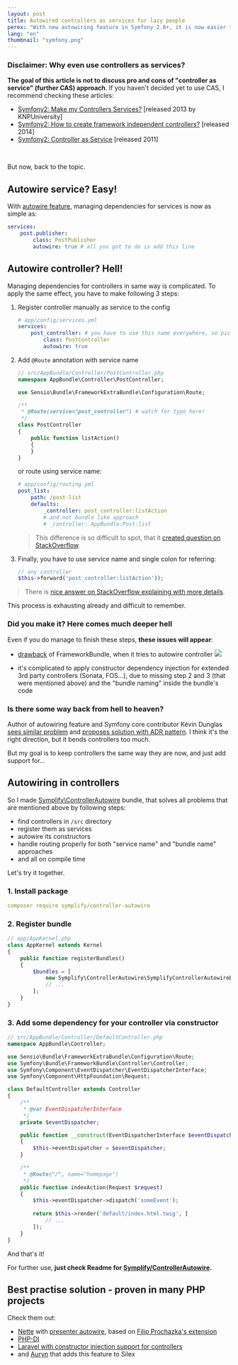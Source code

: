 ```yaml
---
layout: post
title: Autowired controllers as services for lazy people
perex: "With new autowiring feature in Symfony 2.8+, it is now easier to manage dependencies for services. But what about for controllers? Unfortunately, there are 3 annoying steps you have to do. Today I will show you, how to reduce them to 0." 
lang: "en"
thumbnail: "symfony.png"
---
```


### Disclaimer: Why even use controllers as services?

**The goal of this article is not to discuss pro and cons of "controller as service" (further CAS) approach**. If you 
haven't decided yet to use CAS, I recommend checking these articles:
  
- [Symfony2: Make my Controllers Services?](https://knpuniversity.com/screencast/question-answer-day/controllers-services) [released 2013 by KNPUniversity]
- [Symfony2: How to create framework independent controllers?](http://php-and-symfony.matthiasnoback.nl/2014/06/how-to-create-framework-independent-controllers) [released 2014]
- [Symfony2: Controller as Service](http://richardmiller.co.uk/2011/04/15/symfony2-controller-as-service) [released 2011]

<br>

But now, back to the topic.

## Autowire service? Easy!

With [autowire feature](https://dunglas.fr/2015/10/new-in-symfony-2-83-0-services-autowiring/), managing dependencies for services is now as simple as:

```yaml
services:
    post.publisher:
        class: PostPublisher
        autowire: true # all you got to do is add this line
``` 


## Autowire controller? Hell!

Managing dependencies for controllers in same way is complicated. To apply the same effect, you have to make following 3 steps:

1. Register controller manually as service to the config

    ```yaml
    # app/config/services.yml
    services:
        post_controller: # you have to use this name everywhere, so pick it wisely
            class: PostController
            autowire: true
    ```

2. Add `@Route` annotation with service name

    ```php
    // src/AppBundle/Controller/PostController.php
    namespace AppBundle\Controller\PostController;
    
    use Sensio\Bundle\FrameworkExtraBundle\Configuration\Route;
    
    /**
     * @Route(service="post_controller") # watch for typo here!
     */
    class PostController
    {
        public function listAction()
        {
        }
    }
    ```
    
    or route using service name:
    
    ```yaml
    # app/config/routing.yml
    post_list:
        path: /post-list
        defaults: 
            _controller: post_controller:listAction
            # and not bundle like approach
            # _controller: AppBundle:Post:list
    ```

    > This difference is so difficult to spot, that it [created question on StackOverflow](http://stackoverflow.com/a/27221394/1348344).

3. Finally, you have to use service name and single colon for referring:

    ```php
    // any controller
    $this->forward('post_controller:listAction'));
    ```
    
> There is [nice answer on StackOverflow explaining with more details](http://stackoverflow.com/questions/31366074/how-exactly-can-i-define-a-controller-as-service-using-annotations/31366589#31366589).
    
This process is exhausting already and difficult to remember. 

### Did you make it? Here comes much deeper hell 

Even if you do manage to finish these steps, **these issues will appear**:

- [drawback](http://stackoverflow.com/questions/33857659/symfony-autowiring-services-with-the-controller) of FrameworkBundle, when it tries to autowire controller 
    <img src="http://i.stack.imgur.com/r4cBD.png">

- it's complicated to apply constructor dependency injection for extended 3rd party controllers (Sonata, FOS...), due to missing step 2 and 3 (that were mentioned above) and the "bundle naming" inside the bundle's code

### Is there some way back from hell to heaven?

Author of autowiring feature and Symfony core contributor Kévin Dunglas [sees similar problem](https://github.com/symfony/symfony/pull/16863#issuecomment-162221353) and [proposes solution with ADR pattern](https://dunglas.fr/2016/01/dunglasactionbundle-symfony-controllers-redesigned/). I think it's the right direction, but it bends controllers too much.

But my goal is to keep controllers the same way they are now, and just add support for...
 
## Autowiring in controllers

So I made [Symplify\ControllerAutowire](https://github.com/Symplify/ControllerAutowire) bundle, that solves all problems that are mentioned above by following steps:

- find controllers in `/src` directory
- register them as services
- autowire its constructors
- handle routing properly for both "service name" and "bundle name" approaches
- and all on compile time

Let's try it together.

### 1. Install package

```yaml
composer require symplify/controller-autowire
```

### 2. Register bundle

```php
// app/AppKernel.php
class AppKernel extends Kernel
{
    public function registerBundles()
    {
        $bundles = [
            new Symplify\ControllerAutowire\SymplifyControllerAutowireBundle(),
            // ...
        ];
    }
}
```

### 3. Add some dependency for your controller via constructor 

```php
// src/AppBundle/Controller/DefaultController.php
namespace AppBundle\Controller;

use Sensio\Bundle\FrameworkExtraBundle\Configuration\Route;
use Symfony\Bundle\FrameworkBundle\Controller\Controller;
use Symfony\Component\EventDispatcher\EventDispatcherInterface;
use Symfony\Component\HttpFoundation\Request;

class DefaultController extends Controller
{
    /**
     * @var EventDispatcherInterface
     */
    private $eventDispatcher;

    public function __construct(EventDispatcherInterface $eventDispatcher)
    {
        $this->eventDispatcher = $eventDispatcher;
    }

    /**
     * @Route("/", name="homepage")
     */
    public function indexAction(Request $request)
    {
        $this->eventDispatcher->dispatch('someEvent');
    
        return $this->render('default/index.html.twig', [
            // ...
        ]);
    }
}
```

And that's it!

For further use, **just check Readme for [Symplify/ControllerAutowire](https://github.com/Symplify/ControllerAutowire).**


## Best practise solution - proven in many PHP projects

Check them out:

- [Nette](nette.org) with [presenter autowire](https://github.com/nette/application/pull/56), based on [Filip Prochazka's extension](https://filip-prochazka.com/blog/presentery-v-di-containeru)
- [PHP-DI](http://php-di.org/doc/frameworks/silex.html#controllers-as-services)
- [Laravel with constructor injection support for controllers](https://laravel.com/docs/5.0/controllers#dependency-injection-and-controllers)
- and [Auryn](https://github.com/J7mbo/Aurex) that adds this feature to Silex 
